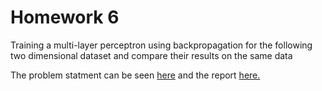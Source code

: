 # Homework 6

Training a multi-layer perceptron using backpropagation for the following two dimensional dataset  and compare their results on the same data


The problem statment can be seen [here](https://github.com/cyx01293/EEL5840-Fundamentals-of-Machine-Learning/blob/master/hw06/Homework6.pdf) and the report [here.](https://github.com/cyx01293/EEL5840-Fundamentals-of-Machine-Learning/blob/master/hw06/hw06.pdf)

